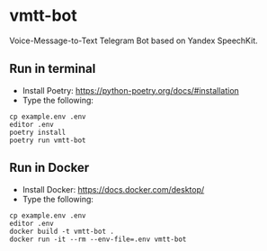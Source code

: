 # vmtt-bot
Voice-Message-to-Text Telegram Bot based on Yandex SpeechKit.

## Run in terminal
* Install Poetry: https://python-poetry.org/docs/#installation
* Type the following:
```shell
cp example.env .env
editor .env
poetry install
poetry run vmtt-bot
```

## Run in Docker
* Install Docker: https://docs.docker.com/desktop/
* Type the following:
```shell
cp example.env .env
editor .env
docker build -t vmtt-bot .
docker run -it --rm --env-file=.env vmtt-bot
```
